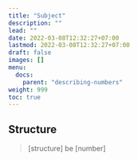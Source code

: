 ```yaml
---
title: "Subject"
description: ""
lead: ""
date: 2022-03-08T12:32:27+07:00
lastmod: 2022-03-08T12:32:27+07:00
draft: false
images: []
menu:
  docs:
    parent: "describing-numbers"
weight: 999
toc: true
---
```


## Structure

> [structure] be [number]
